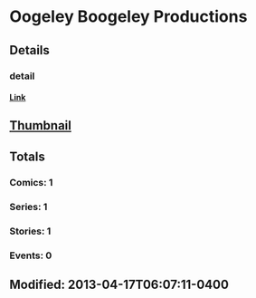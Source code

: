 # Oogeley Boogeley Productions 
## Details
### detail
#### [Link](http://marvel.com/comics/creators/12329/oogeley_boogeley_productions?utm_campaign=apiRef&utm_source=225578a89fc76f3d20fbffda5d17a88d)
## [Thumbnail](http://i.annihil.us/u/prod/marvel/i/mg/b/40/image_not_available.jpg)
## Totals
### Comics: 1
### Series: 1
### Stories: 1
### Events: 0
## Modified: 2013-04-17T06:07:11-0400